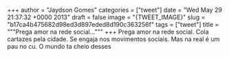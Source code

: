 
+++
author = "Jaydson Gomes"
categories = ["tweet"]
date = "Wed May 29 21:37:32 +0000 2013"
draft = false
image = "{TWEET_IMAGE}"
slug = "b17ca4b475682d98ed3d897eded8d190c363256f"
tags = ["tweet"]
title = """Prega amor na rede social..."""
+++
Prega amor na rede social. Cola cartazes pela cidade. Se engaja nos movimentos sociais. Mas na real é um pau no cu. O mundo ta cheio desses
